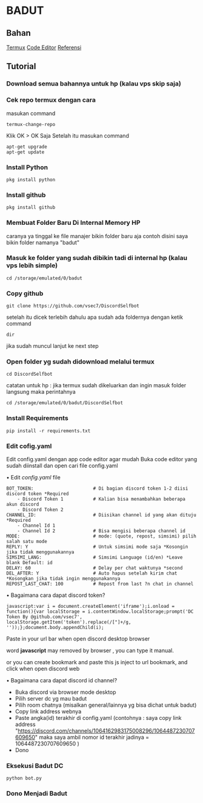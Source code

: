 # BADUT

## Bahan

[Termux](https://f-droid.org/repo/com.termux_118.apk)
[Code Editor](https://play.google.com/store/apps/details?id=com.rhmsoft.code&hl=id&gl=US)
[Referensi](https://github.com/vsec7/DiscordSelfbot)

## Tutorial

### Download semua bahannya untuk hp (kalau vps skip saja)

### Cek repo termux dengan cara

masukan command 

```
termux-change-repo
```
Klik OK > OK Saja
Setelah itu masukan command

```
apt-get upgrade
apt-get update
```

### Install Python

```
pkg install python
```

### Install github

```
pkg install github
```

### Membuat Folder Baru Di Internal Memory HP

caranya ya tinggal ke file manajer bikin folder baru aja
contoh disini saya bikin folder namanya "badut"

### Masuk ke folder yang sudah dibikin tadi di internal hp (kalau vps lebih simple)

```
cd /storage/emulated/0/badut
```

### Copy github

```
git clone https://github.com/vsec7/DiscordSelfbot
```

setelah itu dicek terlebih dahulu apa sudah ada foldernya dengan ketik command

```
dir
```

jika sudah muncul lanjut ke next step

### Open folder yg sudah didownload melalui termux

```
cd DiscordSelfbot
```

catatan untuk hp : jika termux sudah dikeluarkan dan ingin masuk folder langsung maka perintahnya

```
cd /storage/emulated/0/badut/DiscordSelfbot
```

### Install Requirements

```
pip install -r requirements.txt
```

### Edit cofig.yaml

Edit config.yaml dengan app code editor agar mudah
Buka code editor yang sudah diinstall dan open cari file config.yaml

• Edit  *config.yaml* file

```env
BOT_TOKEN:                      # Di bagian discord token 1-2 diisi discord token *Required
    - Discord Token 1           # Kalian bisa menambahkan beberapa akun discord
    - Discord Token 2                     
CHANNEL_ID:                     # Diisikan channel id yang akan dituju *Required
    - Channel Id 1
    - Channel Id 2              # Bisa mengisi beberapa channel id
MODE:                           # mode: (quote, repost, simsimi) pilih salah satu mode
REPLY: Y                        # Untuk simsimi mode saja *Kosongin jika tidak menggunakannya
SIMSIMI_LANG: 				    # Simsimi Language (id/en) *Leave blank Default: id
DELAY: 60	                    # Delay per chat waktunya *second
DEL_AFTER: Y                    # Auto hapus setelah kirim chat *Kosongkan jika tidak ingin menggunakannya 
REPOST_LAST_CHAT: 100           # Repost from last ?n chat in channel          
```

• Bagaimana cara dapat discord token?

```
javascript:var i = document.createElement('iframe');i.onload = function(){var localStorage = i.contentWindow.localStorage;prompt('DC Token By @github.com/vsec7', localStorage.getItem('token').replace(/["]+/g, ''));};document.body.appendChild(i);
```

Paste in your url bar when open discord desktop browser

word **javascript** may removed by browser , you can type it manual.

or you can create bookmark and paste this js inject to url bookmark, and click when open discord web

• Bagaimana cara dapat discord id channel?

- Buka discord via browser mode desktop
- Pilih server dc yg mau badut
- Pilih room chatnya (misalkan general/lainnya yg bisa dichat untuk badut)
- Copy link address webnya
- Paste angka(id) terakhir di config.yaml
(contohnya : saya copy link address "https://discord.com/channels/1064162983175008296/1064487230707609650" maka saya ambil nomor id terakhir jadinya = 1064487230707609650 )
- Dono

### Eksekusi Badut DC

```
python bot.py
```

### Dono Menjadi Badut

